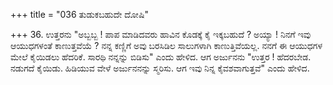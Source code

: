 +++
title = "036 ತುಡುಕಬಹುದೇ ದೋಷಿ"

+++
36. ಉತ್ತರನು "ಅಬ್ಬಬ್ಬ ! ಪಾಪ ಮಾಡಿದವರು ಹಾವಿನ ಕೊಡಕ್ಕೆ ಕೈ ಇಕ್ಕಬಹುದೆ ? ಅಯ್ಯಾ ! ನಿನಗೆ ಇವು ಆಯುಧಗಳಂತೆ ಕಾಣುತ್ತವೆಯೆ ? ನನ್ನ ಕಣ್ಣಿಗೆ ಅವು ಬರಸಿಡಿಲ ಸಾಲುಗಳಾಗಿ ಕಾಣುತ್ತಿವೆಯಲ್ಲ. ನನಗೆ ಈ ಆಯುಧಗಳ ಮೇಲೆ ಕೈಯಿಡಲು ಹೆದರಿಕೆ. ಸಾರಥಿ ನನ್ನನ್ನು ಬಿಡಿಸು" ಎಂದು ಹೇಳಿದ. ಆಗ ಅರ್ಜುನನು "ಉತ್ತರ ! ಹೆದರಬೇಡ. ನಡುಗದೆ ಕೈಯಿಡು. ಹಿಡಿಯುವ ವೇಳೆ ಅರ್ಜುನನನ್ನು ಸ್ಮರಿಸು. ಆಗ ಇವು ನಿನ್ನ ಕೈವಶವಾಗುತ್ತವೆ" ಎಂದು ಹೇಳಿದ.
